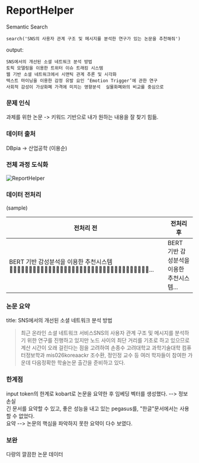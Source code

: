 # ReportHelper
Semantic Search

```
search('SNS의 사용자 관계 구조 및 메시지를 분석한 연구가 있는 논문을 추천해줘')
```
output:
```
SNS에서의 개선된 소셜 네트워크 분석 방법 
토픽 모델링을 이용한 트위터 이슈 트래킹 시스템 
웹 기반 소셜 네트워크에서 시맨틱 관계 추론 및 시각화 
텍스트 마이닝을 이용한 감정 유발 요인 ‘Emotion Trigger’에 관한 연구 
사회적 감성이 가상화폐 가격에 미치는 영향분석  실물화폐와의 비교를 중심으로 
```

### 문제 인식
과제를 위한 논문 -> 키워드 기반으로 내가 원하는 내용을 잘 찾기 힘듦.

### 데이터 출처
DBpia -> 산업공학 (이용순)

### 전체 과정 도식화
![ReportHelper](https://github.com/user-attachments/assets/de90f819-fae3-41fe-935f-9761dd8cd011)

### 데이터 전처리
(sample)

|전처리 전|전처리 후|
|---------|---------|
|BERT 기반 감성분석을 이용한 추천시스템 󰠏󰠏󰠏󰠏󰠏󰠏󰠏󰠏󰠏󰠏󰠏󰠏󰠏󰠏󰠏󰠏󰠏󰠏󰠏󰠏󰠏󰠏󰠏󰠏󰠏󰠏󰠏󰠏󰠏󰠏󰠏󰠏󰠏󰠏󰠏󰠏...|BERT 기반 감성분석을 이용한 추천시스템...|

### 논문 요약
title: SNS에서의 개선된 소셜 네트워크 분석 방법
>최근 온라인 소셜 네트워크 서비스SNS의 사용자 관계 구조 및 메시지를 분석하기 위한 연구를 진행하고 있지만 노드 사이의 최단 거리를 기초로 하고 있으므로 계산 시간이 오래 걸린다는 점을 고려하여 손종수 고려대학교 과학기술대학 컴퓨터정보학과 mis026koreaackr 조수환, 정인정 교수 등 여러 학자들이 참여한 가운데 다음정확한 학술논문 출간을 준비하고 있다.

### 한계점
input token의 한계로 kobart로 논문을 요약한 후 임베딩 벡터를 생성했다. --> 정보 손실 \
긴 문서를 요약할 수 있고, 좋은 성능을 내고 있는 pegasus를, "한글"문서에서는 사용할 수 없었다. \
요약 --> 논문의 핵심을 파악하지 못한 요약이 다수 보였다.


### 보완
다량의 깔끔한 논문 데이터

